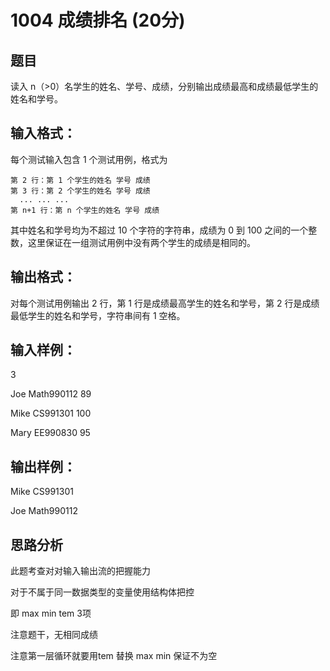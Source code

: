 # 1004 成绩排名 (20分)
## 题目
读入 n（>0）名学生的姓名、学号、成绩，分别输出成绩最高和成绩最低学生的姓名和学号。
## 输入格式：
每个测试输入包含 1 个测试用例，格式为

```第 1 行：正整数 n
第 2 行：第 1 个学生的姓名 学号 成绩
第 3 行：第 2 个学生的姓名 学号 成绩
  ... ... ...
第 n+1 行：第 n 个学生的姓名 学号 成绩
```
其中姓名和学号均为不超过 10 个字符的字符串，成绩为 0 到 100 之间的一个整数，这里保证在一组测试用例中没有两个学生的成绩是相同的。
## 输出格式：
对每个测试用例输出 2 行，第 1 行是成绩最高学生的姓名和学号，第 2 行是成绩最低学生的姓名和学号，字符串间有 1 空格。
## 输入样例：
3

Joe Math990112 89

Mike CS991301 100

Mary EE990830 95
## 输出样例： 
Mike CS991301

Joe Math990112
## 思路分析
此题考查对对输入输出流的把握能力

对于不属于同一数据类型的变量使用结构体把控

即 max min tem 3项

注意题干，无相同成绩

注意第一层循环就要用tem 替换 max min 保证不为空